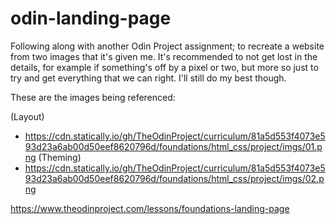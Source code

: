 # odin-landing-page
Following along with another Odin Project assignment; to recreate a website from two images that it's given me. It's recommended to not get lost in the details, for example if something's off by a pixel or two, but more so just to try and get everything that we can right. I'll still do my best though.

These are the images being referenced:

(Layout)
- https://cdn.statically.io/gh/TheOdinProject/curriculum/81a5d553f4073e593d23a6ab00d50eef8620796d/foundations/html_css/project/imgs/01.png
(Theming)
- https://cdn.statically.io/gh/TheOdinProject/curriculum/81a5d553f4073e593d23a6ab00d50eef8620796d/foundations/html_css/project/imgs/02.png

https://www.theodinproject.com/lessons/foundations-landing-page